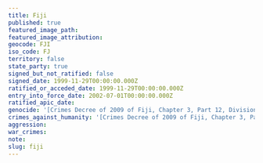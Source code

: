 ```yaml
---
title: Fiji
published: true
featured_image_path:
featured_image_attribution:
geocode: FJI
iso_code: FJ
territory: false
state_party: true
signed_but_not_ratified: false
signed_date: 1999-11-29T00:00:00.000Z
ratified_or_acceded_date: 1999-11-29T00:00:00.000Z
entry_into_force_date: 2002-07-01T00:00:00.000Z
ratified_apic_date:
genocide: '[Crimes Decree of 2009 of Fiji, Chapter 3, Part 12, Division 2](https://iccdb.hrlc.net/data/doc/543/keyword/46/)'
crimes_against_humanity: '[Crimes Decree of 2009 of Fiji, Chapter 3, Part 12, Division 3](https://iccdb.hrlc.net/data/doc/543/keyword/13/)'
aggression:
war_crimes:
note:
slug: fiji
---
```



